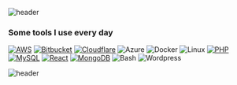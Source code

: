 ![header](https://capsule-render.vercel.app/api?type=waving&color=gradient&text=Hello%20There!&height=100&section=header&fontColor=fff)
<!--
**pedrorpuertat/pedrorpuertat** is a ✨ _special_ ✨ repository because its `README.md` (this file) appears on your GitHub profile.

Here are some ideas to get you started:

- 🔭 I’m currently working on ...
- 🌱 I’m currently learning ...
- 👯 I’m looking to collaborate on ...
- 🤔 I’m looking for help with ...
- 💬 Ask me about ...
- 📫 How to reach me: ...
- 😄 Pronouns: ...
- ⚡ Fun fact: ...
-->
### Some tools I use every day

[![AWS](https://img.shields.io/badge/AWS-%23FF9900.svg?logo=amazon-web-services&logoColor=white)](#)
[![Bitbucket](https://img.shields.io/badge/Bitbucket-0052CC?logo=bitbucket&logoColor=fff)](#)
[![Cloudflare](https://img.shields.io/badge/Cloudflare-F38020?logo=Cloudflare&logoColor=white)](#)
![Azure](https://img.shields.io/badge/-Azure-0089D6?style=flat-square&logo=microsoft-azure&logoColor=white)
![Docker](https://img.shields.io/badge/-Docker-2496ED?style=flat-square&logo=docker&logoColor=white)
![Linux](https://img.shields.io/badge/-Linux-FCC624?style=flat-square&logo=linux&logoColor=white)
[![PHP](https://img.shields.io/badge/php-%23777BB4.svg?&logo=php&logoColor=white)](#)
[![MySQL](https://img.shields.io/badge/MySQL-4479A1?logo=mysql&logoColor=fff)](#)
[![React](https://img.shields.io/badge/React-%2320232a.svg?logo=react&logoColor=%2361DAFB)](#)
[![MongoDB](https://img.shields.io/badge/MongoDB-%234ea94b.svg?logo=mongodb&logoColor=white)](#)
![Bash](https://img.shields.io/badge/-Bash-4EAA25?style=flat-square&logo=gnu-bash&logoColor=white)
![Wordpress](https://img.shields.io/badge/-Node.js-339933?style=flat-square&logo=node.js&logoColor=white)

![header](https://capsule-render.vercel.app/api?type=waving&color=fff&height=100&section=footer)
